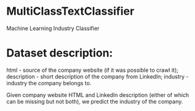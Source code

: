 # MultiClassTextClassifier


Machine Learning Industry Classifier

# Dataset description: 
html - source of the company website (if it was possible to crawl it);
description - short description of the company from LinkedIn;
industry - industry the company belongs to.

Given company website HTML and LinkedIn description (either of which can be missing but not both), we predict the industry of the company.

